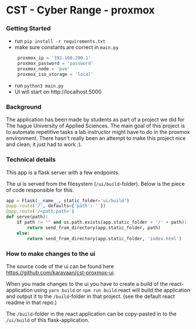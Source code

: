 # CST - Cyber Range - proxmox

### Getting Started

 - run `pip install -r requirements.txt`
 - make sure constants are correct in `main.py`
   ```python
    proxmox_ip = '192.168.200.1'
    proxmox_password = 'password'
    proxmox_node = 'pve'
    proxmox_iso_storage = 'local'
   ```
 - run `python3 main.py`
 - UI will start on http://localhost:5000

### Background
The application has been made by students as part of a project we did for The hague
University of Applied Sciences. The main goal of this project is to automate repetitive tasks
a lab instructor might have to do in the proxmox environment. There hasn't really been an 
attempt to make this project nice and clean; it just had to work :).

### Technical details

This app is a flask server with a few endpoints.

The ui is served from the filesystem (`/ui/build`-folder). Below
is the piece of code responsible for this.

```python
app = Flask(__name__, static_folder='ui/build')
@app.route('/', defaults={'path': ''})
@app.route('/<path:path>')
def serve(path):
    if path != "" and os.path.exists(app.static_folder + '/' + path):
        return send_from_directory(app.static_folder, path)
    else:
        return send_from_directory(app.static_folder, 'index.html')
```

### How to make changes to the ui

The source code of the ui can be found here https://github.com/karavaan/cst-proxmox-ui.

When you made changes to the ui you have to create a build of the react-application using `yarn build` or `npm run build`
react will build the application and output it to the `/build`-folder in that project. (see the default react readme in that repo.)

The `/build`-folder in the react application can be copy-pasted in to the `/ui/build` of this flask-application.

